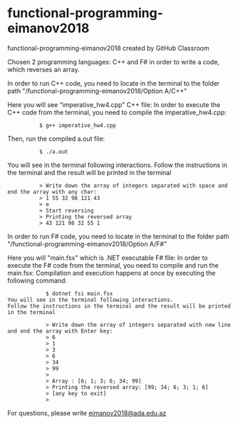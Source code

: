 # functional-programming-eimanov2018
functional-programming-eimanov2018 created by GitHub Classroom

Chosen 2 programming languages: C++ and F# in order to write a code, which reverses an array.

In order to run C++ code, you need to locate in the terminal to the folder path "/functional-programming-eimanov2018/Option A/C++"

Here you will see "imperative_hw4.cpp" C++ file:
  In order to execute the C++ code from the terminal, you need to compile the imperative_hw4.cpp:
  
              $ g++ imperative_hw4.cpp
  Then, run the compiled a.out file:
  
              $ ./a.out
  You will see in the terminal following interactions.
  Follow the instructions in the terminal and the result will be printed in the terminal
  
              > Write down the array of integers separated with space and end the array with any char:
              > 1 55 32 98 121 43
              > e
              > Start reversing
              > Printing the reversed array
              > 43 121 98 32 55 1
              
  
In order to run F# code, you need to locate in the terminal to the folder path "/functional-programming-eimanov2018/Option A/F#"

Here you will "main.fsx" which is .NET executable F# file:
  In order to execute the F# code from the terminal, you need to compile and run the main.fsx:
  Compilation and execution happens at once by executing the following command:
  
                $ dotnet fsi main.fsx
    You will see in the terminal following interactions.
    Follow the instructions in the terminal and the result will be printed in the terminal
                
                > Write down the array of integers separated with new line and end the array with Enter key:
                > 6
                > 1
                > 3
                > 6
                > 34
                > 99
                >
                > Array : [6; 1; 3; 6; 34; 99]
                > Printing the reversed array: [99; 34; 6; 3; 1; 6]
                > [any key to exit]
                > 
                
           
For questions, please write eimanov2018@ada.edu.az
  
  
